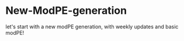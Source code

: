 # New-ModPE-generation
let's start with a new modPE generation, with weekly updates and basic modPE!
